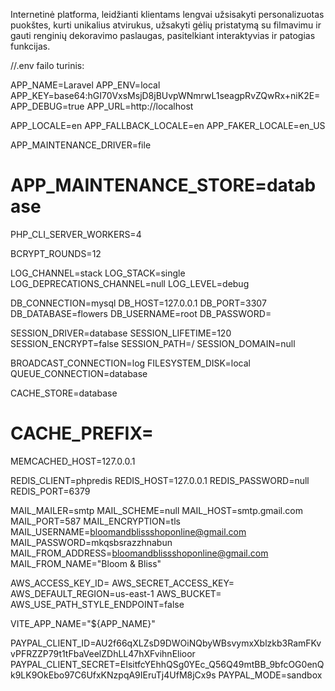 Internetinė platforma, leidžianti klientams lengvai užsisakyti personalizuotas puokštes, kurti unikalius atvirukus, užsakyti gėlių pristatymą su filmavimu ir gauti renginių dekoravimo paslaugas, pasitelkiant interaktyvias ir patogias funkcijas.

//.env failo turinis:

APP_NAME=Laravel
APP_ENV=local
APP_KEY=base64:hGI70VxsMsjD8jBUvpWNmrwL1seagpRvZQwRx+niK2E=
APP_DEBUG=true
APP_URL=http://localhost

APP_LOCALE=en
APP_FALLBACK_LOCALE=en
APP_FAKER_LOCALE=en_US

APP_MAINTENANCE_DRIVER=file
# APP_MAINTENANCE_STORE=database

PHP_CLI_SERVER_WORKERS=4

BCRYPT_ROUNDS=12

LOG_CHANNEL=stack
LOG_STACK=single
LOG_DEPRECATIONS_CHANNEL=null
LOG_LEVEL=debug

DB_CONNECTION=mysql
DB_HOST=127.0.0.1
DB_PORT=3307
DB_DATABASE=flowers
DB_USERNAME=root
DB_PASSWORD=

SESSION_DRIVER=database
SESSION_LIFETIME=120
SESSION_ENCRYPT=false
SESSION_PATH=/
SESSION_DOMAIN=null

BROADCAST_CONNECTION=log
FILESYSTEM_DISK=local
QUEUE_CONNECTION=database

CACHE_STORE=database
# CACHE_PREFIX=

MEMCACHED_HOST=127.0.0.1

REDIS_CLIENT=phpredis
REDIS_HOST=127.0.0.1
REDIS_PASSWORD=null
REDIS_PORT=6379

MAIL_MAILER=smtp
MAIL_SCHEME=null
MAIL_HOST=smtp.gmail.com
MAIL_PORT=587
MAIL_ENCRYPTION=tls
MAIL_USERNAME=bloomandblissshoponline@gmail.com
MAIL_PASSWORD=mkqsbsrazzhnabun
MAIL_FROM_ADDRESS=bloomandblissshoponline@gmail.com
MAIL_FROM_NAME="Bloom & Bliss"

AWS_ACCESS_KEY_ID=
AWS_SECRET_ACCESS_KEY=
AWS_DEFAULT_REGION=us-east-1
AWS_BUCKET=
AWS_USE_PATH_STYLE_ENDPOINT=false

VITE_APP_NAME="${APP_NAME}"

PAYPAL_CLIENT_ID=AU2f66qXLZsD9DWOiNQbyWBsvymxXblzkb3RamFKvvPFRZZP79t1tFbaVeelZDhLL47hXFvihnElioor
PAYPAL_CLIENT_SECRET=EIsitfcYEhhQSg0YEc_Q56Q49mtBB_9bfcOG0enQk9LK9OkEbo97C6UfxKNzpqA9IEruTj4UfM8jCx9s
PAYPAL_MODE=sandbox